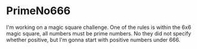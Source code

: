 # PrimeNo666
I'm working on a magic square challenge. One of the rules is within the 6x6 magic square,  all numbers must be prime numbers.  No they did not specify whether positive,  but I'm gonna start with positive numbers under 666.
